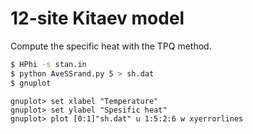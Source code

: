 # 12-site Kitaev model

Compute the specific heat with the TPQ method.

``` bash
$ HPhi -s stan.in
$ python AveSSrand.py 5 > sh.dat
$ gnuplot
```

``` gnuplot
gnuplot> set xlabel "Temperature"
gnuplot> set ylabel "Spesific heat"
gnuplot> plot [0:1]"sh.dat" u 1:5:2:6 w xyerrorlines
```